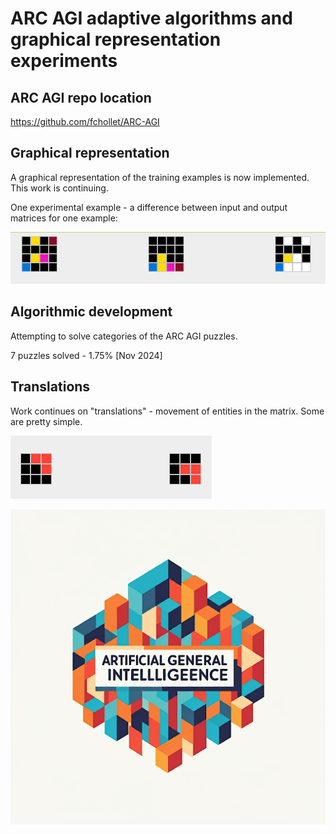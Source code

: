 # ARC AGI adaptive algorithms and graphical representation experiments

## ARC AGI repo location

https://github.com/fchollet/ARC-AGI

## Graphical representation

A graphical representation of the training examples is now implemented.  This work is continuing.

One experimental example - a difference between input and output matrices for one example:

![difference example](docs/images/differenceColumnExample.PNG)

## Algorithmic development

Attempting to solve categories of the ARC AGI puzzles.

7 puzzles solved - 1.75% [Nov 2024]

## Translations

Work continues on "translations" - movement of entities in the matrix.  Some are pretty simple.

![translations example](docs/images/translationsUniform.PNG)

![LOGO HERE](/docs/images/logo.png)
